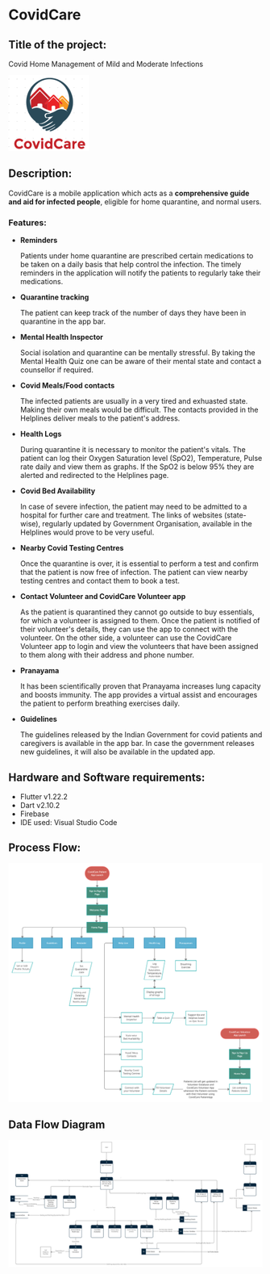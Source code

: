 # CovidCare
  ## **Title of the project:** 
 Covid Home Management of Mild and Moderate Infections
 
 <img src='logo.png' width=160 height=150> 
 
 ## **Description:** 
	
CovidCare is a mobile application which acts as a **comprehensive guide and aid for infected people**, eligible for home quarantine, and normal  users. 

### **Features:**
- **Reminders**

	Patients under home quarantine are prescribed certain medications  to be taken on a daily basis that help control the infection. The timely reminders in the application will notify the patients to regularly take their medications.

- **Quarantine tracking**

	The patient can keep track of the number of days they have been in quarantine in the app bar.

- **Mental Health Inspector**

	Social isolation and quarantine can be mentally stressful. By taking the Mental Health Quiz one can be aware of their mental state and contact a counsellor if required.

- **Covid Meals/Food contacts**

	The infected patients are usually in a very tired and exhuasted state. Making their own meals would be difficult. The contacts provided in the Helplines deliver meals to the patient's address.

- **Health Logs**

	During quarantine it is necessary to monitor the patient's vitals. The patient can log their Oxygen Saturation level (SpO2), Temperature, Pulse rate daily and view them as graphs. If the SpO2 is below 95% they are alerted and redirected to the Helplines page.
	
- **Covid Bed Availability**

	In case of severe infection, the patient may need to be admitted to a hospital for further care and treatment. The links of websites (state-wise), regularly updated by Government Organisation, available in the Helplines would prove to be very useful.
	
- **Nearby Covid Testing Centres**

	Once the quarantine is over, it is essential to perform a test and confirm that the patient is now free of infection. The patient can view nearby testing centres and contact them to book a test.
	
- **Contact Volunteer and CovidCare Volunteer app**

	As the patient is quarantined they cannot go outside to buy essentials, for which a volunteer is assigned to them. Once the patient is notified of their volunteer's details, they can use the app to connect with the volunteer. On the other side, a volunteer can use the CovidCare Volunteer app to login and view the volunteers that have been assigned to them along with their address and phone number.
	
- **Pranayama**

	It has been scientifically proven that Pranayama increases lung capacity and boosts immunity. The app provides a virtual assist and encourages the patient to perform breathing exercises daily.
	
- **Guidelines**

	The guidelines released by the Indian Government for covid patients and caregivers is available in the app bar. In case the government releases new guidelines, it will also be available in the updated app.



## **Hardware and Software requirements:**
- Flutter v1.22.2
- Dart v2.10.2
- Firebase
- IDE used: Visual Studio Code

## **Process Flow:**
![](CovidCare_Process_Flow.png)

## **Data Flow Diagram**
![](DFD_CovidCare.png)
 
